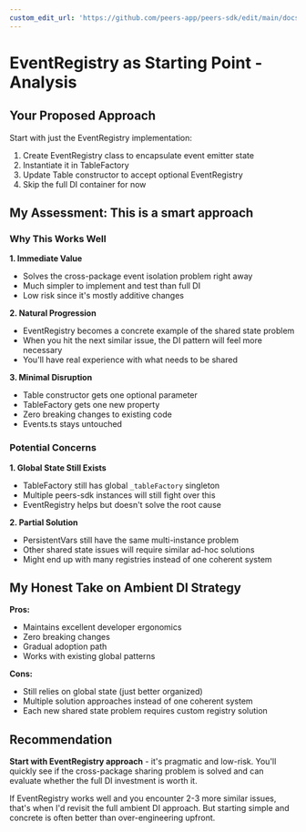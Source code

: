 ```yaml
---
custom_edit_url: 'https://github.com/peers-app/peers-sdk/edit/main/docs/injection5.md'
---
```

# EventRegistry as Starting Point - Analysis

## Your Proposed Approach
Start with just the EventRegistry implementation:
1. Create EventRegistry class to encapsulate event emitter state
2. Instantiate it in TableFactory 
3. Update Table constructor to accept optional EventRegistry
4. Skip the full DI container for now

## My Assessment: **This is a smart approach**

### Why This Works Well

**1. Immediate Value**
- Solves the cross-package event isolation problem right away
- Much simpler to implement and test than full DI
- Low risk since it's mostly additive changes

**2. Natural Progression** 
- EventRegistry becomes a concrete example of the shared state problem
- When you hit the next similar issue, the DI pattern will feel more necessary
- You'll have real experience with what needs to be shared

**3. Minimal Disruption**
- Table constructor gets one optional parameter
- TableFactory gets one new property
- Zero breaking changes to existing code
- Events.ts stays untouched

### Potential Concerns

**1. Global State Still Exists**
- TableFactory still has global `_tableFactory` singleton
- Multiple peers-sdk instances will still fight over this
- EventRegistry helps but doesn't solve the root cause

**2. Partial Solution**
- PersistentVars still have the same multi-instance problem
- Other shared state issues will require similar ad-hoc solutions
- Might end up with many registries instead of one coherent system

## My Honest Take on Ambient DI Strategy

**Pros:**
- Maintains excellent developer ergonomics
- Zero breaking changes
- Gradual adoption path
- Works with existing global patterns

**Cons:**
- Still relies on global state (just better organized)
- Multiple solution approaches instead of one coherent system
- Each new shared state problem requires custom registry solution

## Recommendation

**Start with EventRegistry approach** - it's pragmatic and low-risk. You'll quickly see if the cross-package sharing problem is solved and can evaluate whether the full DI investment is worth it.

If EventRegistry works well and you encounter 2-3 more similar issues, that's when I'd revisit the full ambient DI approach. But starting simple and concrete is often better than over-engineering upfront.
